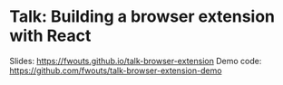 # Talk: Building a browser extension with React

Slides: https://fwouts.github.io/talk-browser-extension
Demo code: https://github.com/fwouts/talk-browser-extension-demo
